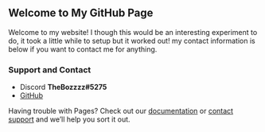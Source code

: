 ## Welcome to My GitHub Page

Welcome to my website! I though this would be an interesting experiment to do, it took a little while to setup but it worked out! my contact information is below if you want to contact me for anything.
<!--You can use the [editor on GitHub](https://github.com/TheBozzz34/TheBozzz34.github.io/edit/main/README.md) to maintain and preview the content for your website in Markdown files.

Whenever you commit to this repository, GitHub Pages will run [Jekyll](https://jekyllrb.com/) to rebuild the pages in your site, from the content in your Markdown files.

### Markdown

Markdown is a lightweight and easy-to-use syntax for styling your writing. It includes conventions for

```markdown
Syntax highlighted code block

# Header 1
## Header 2
### Header 3

- Bulleted
- List

1. Numbered
2. List

**Bold** and _Italic_ and `Code` text

[Link](url) and ![Image](src)
```

For more details see [GitHub Flavored Markdown](https://guides.github.com/features/mastering-markdown/).

### Jekyll Themes

Your Pages site will use the layout and styles from the Jekyll theme you have selected in your [repository settings](https://github.com/TheBozzz34/TheBozzz34.github.io/settings). The name of this theme is saved in the Jekyll `_config.yml` configuration file.
-->
### Support and Contact

- Discord **TheBozzzz#5275**
- [GitHub](https://github.com/TheBozzz34)


Having trouble with Pages? Check out our [documentation](https://docs.github.com/categories/github-pages-basics/) or [contact support](https://github.com/contact) and we’ll help you sort it out.

